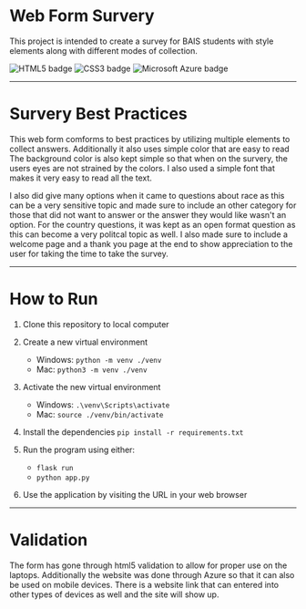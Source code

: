 # Web Form Survery

This project is intended to create a survey for BAIS students with style elements along with different modes of collection.

![HTML5 badge](https://img.shields.io/static/v1?message=HTML5&logo=HTML5&labelColor=5c5c5c&color=E34F26&logoColor=white&label=%20&style=for-the-badge) 
![CSS3 badge](https://img.shields.io/static/v1?message=CSS3&logo=CSS3&labelColor=5c5c5c&color=1572B6&logoColor=white&label=%20&style=for-the-badge) 
![Microsoft Azure badge](https://img.shields.io/static/v1?message=Azure&logo=MicrosoftAzure&labelColor=5c5c5c&color=0078D4&logoColor=white&label=%20&style=for-the-badge)

---
# Survery Best Practices

This web form comforms to best practices by utilizing multiple elements to collect answers. Additionally it also uses simple color that are easy to read The background color is also kept simple so that when on the survery, the users eyes are not strained by the colors. I also used a simple font that makes it very easy to read all the text. 

I also did give many options when it came to questions about race as this can be a very sensitive topic and made sure to include an other category for those that did not want to answer or the answer they would like wasn't an option. For the country questions, it was kept as an open format question as this can become a very politcal topic as well. I also made sure to include a welcome page and a thank you page at the end to show appreciation to the user for taking the time to take the survey.

---
# How to Run

1. Clone this repository to local computer

2. Create a new virtual environment

   - Windows: `python -m venv ./venv`
   - Mac: `python3 -m venv ./venv`

3. Activate the new virtual environment

   - Windows: `.\venv\Scripts\activate`
   - Mac: `source ./venv/bin/activate`

4. Install the dependencies `pip install -r requirements.txt`

5. Run the program using either:

   - `flask run`
   - `python app.py`

6. Use the application by visiting the URL in your web browser

---
# Validation

The form has gone through html5 validation to allow for proper use on the laptops. Additionally the website was done through Azure so that it can also be used on mobile devices. There is a website link that can entered into other types of devices as well and the site will show up. 
